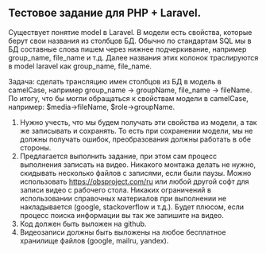 ## Тестовое задание для PHP + Laravel.

Существует понятие model в Laravel. В модели есть свойства, которые берут свои названия из столбцов БД. Обычно по стандартам SQL мы в БД составные слова пишем через нижнее подчеркивание, например group_name, file_name и т.д. Далее названия этих колонок траслируются в model laravel как group_name, file_name. 

Задача: сделать трансляцию имен столбцов из БД в модель в camelCase, например group_name -> groupName, file_name -> fileName. По итогу, что бы могли обращаться к свойствам модели в camelCase, например: $media->fileName, $role->groupName.

1) Нужно учесть, что мы будем получать эти свойства из модели, а так же записывать и сохранять. То есть при сохранении модели, мы не должны получать ошибок, преобразования должны работать в обе стороны.
2) Предлагается выполнить задание, при этом сам процесс выполнения записать на видео. Никакого монтажа делать не нужно, скидывать несколько файлов с записями, если были паузы. Можно использовать https://obsproject.com/ru или любой другой софт для записи видео с рабочего стола.
Никаких ограничений в использовании справочных материалов при выполнении не накладывается (google, stackoverflow и т.д.). Будет плюсом, если процесс поиска информации вы так же запишите на видео.
3) Код должен быть выложен на github.
4) Видеозаписи должны быть выложены на любое бесплатное хранилище файлов (google, mailru, yandex).
